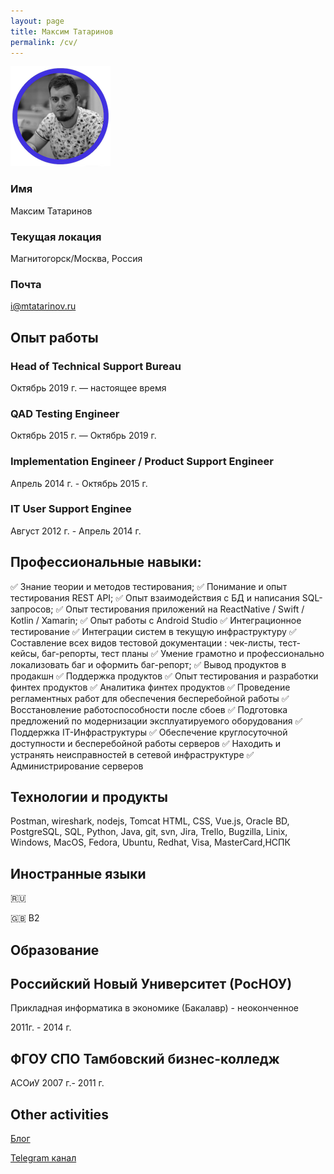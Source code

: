 ```yaml
---
layout: page
title: Максим Татаринов
permalink: /cv/
---
```


![](https://raw.githubusercontent.com/tatarinovms/tatarinovms.github.io/master/images/posts/CV/avatar.png)

### Имя 
Максим Татаринов

### Текущая локация
Магнитогорск/Москва, Россия 

### Почта
[i@mtatarinov.ru](mailto:i@mtatarinov.ru)

## Опыт работы 

### Head of Technical Support Bureau

Октябрь 2019 г. — настоящее время

### QAD Testing Engineer

Октябрь 2015 г. — Октябрь 2019 г.

### Implementation Engineer / Product Support Engineer

Апрель 2014 г. - Октябрь 2015 г.

### IT User Support Enginee

Август 2012 г. - Апрель 2014 г.

## Профессиональные навыки:
✅ Знание теории и методов тестирования;
✅ Понимание и опыт тестирования REST API;
✅ Опыт взаимодействия с БД и написания SQL-запросов;
✅ Опыт тестирования приложений на ReactNative / Swift / Kotlin / Xamarin;
✅ Опыт работы с Android Studio
✅ Интеграционное тестирование
✅ Интеграции систем в текущую инфраструктуру 
✅ Составление всех видов тестовой документации : чек-листы, тест-кейсы, баг-репорты, тест планы
✅ Умение грамотно и профессионально локализовать баг и оформить баг-репорт;
✅ Вывод продуктов в продакшн
✅ Поддержка продуктов
✅ Опыт тестирования и разработки финтех продуктов
✅ Аналитика финтех продуктов
✅ Проведение регламентных работ для обеспечения бесперебойной работы
✅ Восстановление работоспособности после сбоев
✅ Подготовка предложений по модернизации эксплуатируемого оборудования
✅ Поддержка IT-Инфраструктуры
✅ Обеспечение круглосуточной доступности и бесперебойной работы серверов
✅ Находить и устранять неисправностей в сетевой инфраструктуре
✅ Администрирование серверов

## Технологии и продукты

Postman, wireshark, nodejs, Tomcat HTML, CSS, Vue.js, Oracle BD, PostgreSQL, SQL, Python, Java, git, svn, Jira, Trello, Bugzilla, Linix, Windows, MacOS, Fedora, Ubuntu, Redhat, Visa, MasterCard,НСПК

## Иностранные языки

🇷🇺

🇬🇧 B2

## Образование

## Российский Новый Университет (РосНОУ)

Прикладная информатика в экономике (Бакалавр) - неоконченное

2011г. - 2014 г.

## ФГОУ СПО Тамбовский бизнес-колледж

АСОиУ
2007 г.- 2011 г.


## Other activities

[Блог](https://blog.tatarinov.space)

[Telegram канал](https://t.me/beaverclan)
